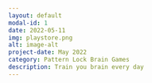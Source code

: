 ```yaml
---
layout: default
modal-id: 1
date: 2022-05-11
img: playstore.png
alt: image-alt
project-date: May 2022
category: Pattern Lock Brain Games
description: Train you brain every day
---
```

